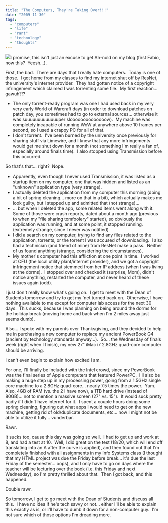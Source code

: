 ```yaml
---
title: "The Computers, They're Taking Over!!!"
date: "2009-11-30"
tags:
  - "computers"
  - "life"
  - "rant"
  - "technology"
  - "thoughts"
---
```


![](images/Terminator3-09.jpg)I promise, this isn't just an excuse to get Ah-nold on my blog (first Fabio, now this?  Yeesh...).

First, the bad.  There are days that I really hate computers.  Today is one of those.  I got home from my classes to find my internet shut off by ResNet, the university's internet provider.  They had gotten notice of a copyright infringement which claimed I was torrenting some file.  My first reaction... gawuh?!?

- The only torrent-ready program was one I had used back in my very very early World of Warcraft days (in order to download patches on patch day, you sometimes had to go to external sources... otherwise it was suuuuuuuuuuuuuper sloooooooooooooow).  My machine was completely incapable of running WoW at anywhere above 10 frames per second, so I used a crappy PC for all of that.
- I don't torrent.  I've been burned by the university once previously for sharing stuff via Limewire, and I knew that any more infringements would get me shut down for a month (not something I'm really a fan of, especially around finals time).  I also stopped using Transmission before this occurred.

So that's that... right?  Nope.

- Apparently, even though I never used Transmission, it was listed as a startup item on my computer, one that was hidden and listed as an "unknown" application type (very strange).
- I actually deleted the application from my computer this morning (doing a bit of spring cleaning... more on that in a bit), which actually makes me look guilty, but I stepped up and admitted that (not strange)...
- ... but when I deleted the app, some related items went along with it.  Some of those were crash reports, dated about a month ago (previous to when my "file sharing tomfoolery" started), so obviously the application was running, and at some point, it stopped running.  (extremely strange, since I never was notified)
- I did a search on my computer, trying to find any files related to the application, torrents, or the torrent I was accused of downloading.  I also had a technician (and friend of mine) from ResNet make a pass.  Neither of us found anything (strange, considering the circumstances).
- My mother's computer had this affliction at one point in time.  I worked at CFU (the local utility plant/internet provider), and we got a copyright infringement notice that stemmed from her IP address (when I was living at the dorms).  I stopped over and checked it (surprise, Mom), didn't notice anything, restarted the computer, and never heard of these issues again (odd).

I just don't really know what's going on.  I get to meet with the Dean of Students tomorrow and try to get my 'net turned back on.  Otherwise, I have nothing available to me except for computer lab access for the next 30 days.  This sucks, because I was planning on being around the dorms for the holiday break (moving home and back when I'm 2 miles away just seems dumb).

Also... I spoke with my parents over Thanksgiving, and they decided to help me in purchasing a new computer to replace my ancient PowerBook G4 (ancient by technology standards anyway...).  So... the Wednesday of finals week (right when I finish), my new 27" iMac i7 2.8GHz quad-core computer should be arriving.

I can't even begin to explain how excited I am.

For one, I'll finally be included with the Intel crowd, since my PowerBook was the final series of Apple computers that featured PowerPC.  I'll also be making a huge step up in my processing power, going from a 1.5GHz single core machine to a 2.8GHz quad-core... nearly 7.5 times the power.  Yum.  Also, 4GB of RAM (vs. the 2 I have now), a 1TB hard drive (instead of 80GB)... not to mention a massive screen (27" vs. 15").  It would suck pretty badly if I didn't have internet for it.  I spent a couple hours doing some spring cleaning, figuring out what apps I would need to get on the new machine, getting rid of old/duplicate documents, etc... now I might not be able to utilize it fully... vunderbar.

Rawr.

It sucks too, cause this day was going so well.  I had to get up and work at 8, and had a test at 10.  Well, I did great on the test (18/20, which will end off translating into an A after the curve is applied), and then found out that I'm completely finished with all assignments in my Info Systems class (I thought that my HTML project was due the Friday before break... it's due the last Friday of the semester... oops), and I only have to go on days where the teacher will be lecturing over the book (i.e. this Friday and next Wednesday), so I'm pretty thrilled about that.  Then I got back, and this happened.

Double rawr.

So tomorrow, I get to go meet with the Dean of Students and discuss all this.  I have no idea if he's tech savvy or not... either I'll be able to explain this exactly as is, or I'll have to dumb it down for a non-computer guy.  I'm not sure which of those options I'm dreading more.
